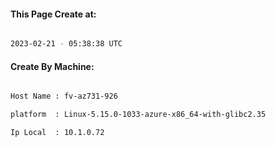 
   
#### This Page Create at:

```bash

2023-02-21 - 05:38:38 UTC

```

#### Create By Machine:

```bash

Host Name : fv-az731-926

platform  : Linux-5.15.0-1033-azure-x86_64-with-glibc2.35

Ip Local  : 10.1.0.72

```

